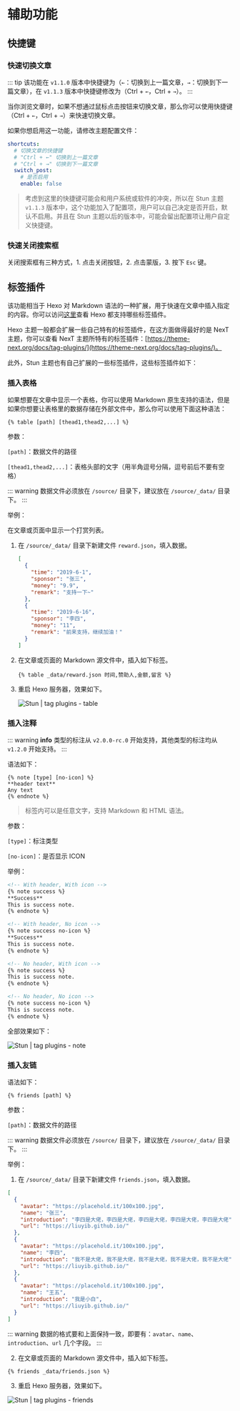 # 辅助功能

## 快捷键

### 快速切换文章 <Badge text="Beta" type="warn"/> <Badge text="v1.1.3"/>

::: tip
该功能在 `v1.1.0` 版本中快捷键为（`←`：切换到上一篇文章，`→`：切换到下一篇文章），在 `v1.1.3` 版本中快捷键修改为（Ctrl + `←`，Ctrl + `→`）。
:::

当你浏览文章时，如果不想通过鼠标点击按钮来切换文章，那么你可以使用快捷键（Ctrl + `←`，Ctrl + `→`）来快速切换文章。

如果你想启用这一功能，请修改主题配置文件：

``` yaml
shortcuts:
  # 切换文章的快捷键
  # "Ctrl + ←" 切换到上一篇文章
  # "Ctrl + →" 切换到下一篇文章
  switch_post:
    # 是否启用
    enable: false
```

> 考虑到这里的快捷键可能会和用户系统或软件的冲突，所以在 Stun 主题 `v1.1.3` 版本中，这个功能加入了配置项，用户可以自己决定是否开启，默认不启用。并且在 Stun 主题以后的版本中，可能会留出配置项让用户自定义快捷键。

### 快速关闭搜索框 <Badge text="Stable"/> <Badge text="v1.0.3"/>

关闭搜索框有三种方式，1. 点击关闭按钮，2. 点击蒙版，3. 按下 `Esc` 键。

## 标签插件

该功能相当于 Hexo 对 Markdown 语法的一种扩展，用于快速在文章中插入指定的内容。你可以访问[这里](https://hexo.io/zh-cn/docs/tag-plugins)查看 Hexo 都支持哪些标签插件。

Hexo 主题一般都会扩展一些自己特有的标签插件，在这方面做得最好的是 NexT 主题，你可以查看 NexT 主题所特有的标签插件：[https://theme-next.org/docs/tag-plugins/](https://theme-next.org/docs/tag-plugins/)。

此外，Stun 主题也有自己扩展的一些标签插件，这些标签插件如下：

### 插入表格 <Badge text="Stable"/> <Badge text="v1.2.0"/>

如果想要在文章中显示一个表格，你可以使用 Markdown 原生支持的语法，但是如果你想要让表格里的数据存储在外部文件中，那么你可以使用下面这种语法：

```
{% table [path] [thead1,thead2,...] %}
```

参数：

`[path]`：数据文件的路径

`[thead1,thead2,...]`：表格头部的文字（用半角逗号分隔，逗号前后不要有空格）

::: warning
数据文件必须放在 `/source/` 目录下，建议放在 `/source/_data/` 目录下。
:::

举例：

在文章或页面中显示一个打赏列表。

1. 在 `/source/_data/` 目录下新建文件 `reward.json`，填入数据。

    ``` json
    [
      {
        "time": "2019-6-1",
        "sponsor": "张三",
        "money": "9.9",
        "remark": "支持一下~"
      },
      {
        "time": "2019-6-16",
        "sponsor": "李四",
        "money": "11",
        "remark": "前来支持，继续加油！"
      }
    ]
    ```

2. 在文章或页面的 Markdown 源文件中，插入如下标签。

    ```
    {% table _data/reward.json 时间,赞助人,金额,留言 %}
    ```

3. 重启 Hexo 服务器，效果如下。

    ![Stun | tag plugins - table](https://raw.githubusercontent.com/liuyib/picBed/master/hexo-theme-stun/doc/20190803141118.png)

### 插入注释 <Badge text="Stable"/> <Badge text="v1.2.0"/>

::: warning
**info** 类型的标注从 `v2.0.0-rc.0` 开始支持，其他类型的标注均从 `v1.2.0` 开始支持。
:::

语法如下：

```
{% note [type] [no-icon] %}
**header text**
Any text
{% endnote %}
```

> 标签内可以是任意文字，支持 Markdown 和 HTML 语法。

参数：

`[type]`：标注类型

`[no-icon]`：是否显示 ICON

举例：

``` markdown
<!-- With header, With icon -->
{% note success %}
**Success**
This is success note.
{% endnote %}

<!-- With header, No icon -->
{% note success no-icon %}
**Success**
This is success note.
{% endnote %}

<!-- No header, With icon -->
{% note success %}
This is success note.
{% endnote %}

<!-- No header, No icon -->
{% note success no-icon %}
This is success note.
{% endnote %}
```

全部效果如下：

![Stun | tag plugins - note](https://raw.githubusercontent.com/liuyib/picBed/master/hexo-theme-stun/doc/20200225192132.jpg)

### 插入友链 <Badge text="Stable"/> <Badge text="v1.2.0"/>

语法如下：

```
{% friends [path] %}
```

参数：

`[path]`：数据文件的路径

::: warning
数据文件必须放在 `/source/` 目录下，建议放在 `/source/_data/` 目录下。
:::

举例：

1. 在 `/source/_data/` 目录下新建文件 `friends.json`，填入数据。

``` json
[
  {
    "avatar": "https://placehold.it/100x100.jpg",
    "name": "张三",
    "introduction": "李四是大佬，李四是大佬，李四是大佬，李四是大佬，李四是大佬",
    "url": "https://liuyib.github.io/"
  },
  {
    "avatar": "https://placehold.it/100x100.jpg",
    "name": "李四",
    "introduction": "我不是大佬，我不是大佬，我不是大佬，我不是大佬，我不是大佬",
    "url": "https://liuyib.github.io/"
  },
  {
    "avatar": "https://placehold.it/100x100.jpg",
    "name": "王五",
    "introduction": "我是小白",
    "url": "https://liuyib.github.io/"
  }
]
```

::: warning
数据的格式要和上面保持一致，即要有：`avatar`、`name`、`introduction`、`url` 几个字段。
:::

2. 在文章或页面的 Markdown 源文件中，插入如下标签。

```
{% friends _data/friends.json %}
```

3. 重启 Hexo 服务器，效果如下。

![Stun | tag plugins - friends](https://raw.githubusercontent.com/liuyib/picBed/master/hexo-theme-stun/doc/20190803141110.png)
